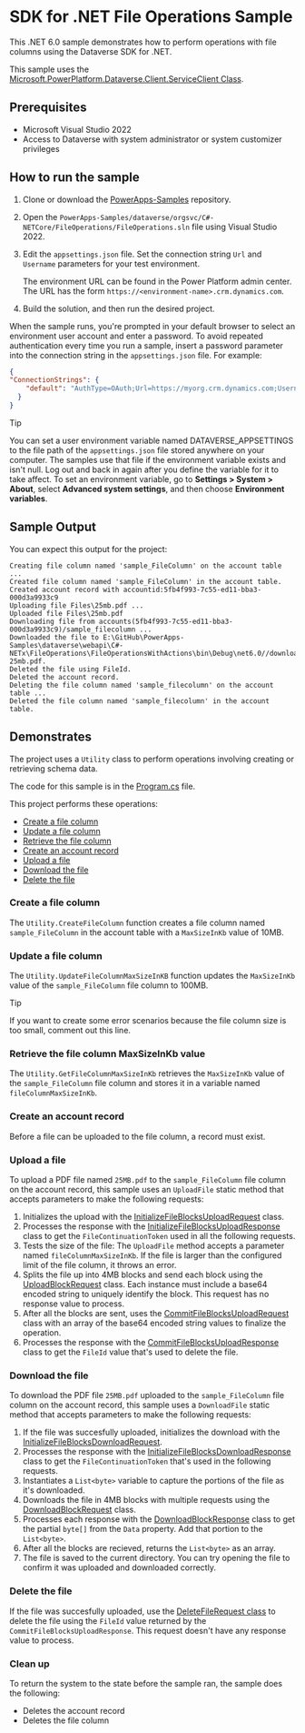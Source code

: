 ﻿# SDK for .NET File Operations Sample

This .NET 6.0 sample demonstrates how to perform operations with file columns using the Dataverse SDK for .NET.

This sample uses the [Microsoft.PowerPlatform.Dataverse.Client.ServiceClient Class](https://learn.microsoft.com/dotnet/api/microsoft.powerplatform.dataverse.client.serviceclient).

## Prerequisites

- Microsoft Visual Studio 2022
- Access to Dataverse with system administrator or system customizer privileges

## How to run the sample

1. Clone or download the [PowerApps-Samples](https://github.com/microsoft/PowerApps-Samples) repository.
1. Open the `PowerApps-Samples/dataverse/orgsvc/C#-NETCore/FileOperations/FileOperations.sln` file using Visual Studio 2022.
1. Edit the `appsettings.json` file. Set the connection string `Url` and `Username` parameters for your test environment.

   The environment URL can be found in the Power Platform admin center. The URL has the form `https://<environment-name>.crm.dynamics.com`.

1. Build the solution, and then run the desired project.

When the sample runs, you're prompted in your default browser to select an environment user account and enter a password. To avoid repeated authentication every time you run a sample, insert a password parameter into the connection string in the `appsettings.json` file. For example:

```json
{
"ConnectionStrings": {
    "default": "AuthType=OAuth;Url=https://myorg.crm.dynamics.com;Username=someone@myorg.onmicrosoft.com;Password=mypassword;RedirectUri=http://localhost;AppId=51f81489-12ee-4a9e-aaae-a2591f45987d;LoginPrompt=Auto"
  }
}
```

> [!TIP]
> You can set a user environment variable named DATAVERSE_APPSETTINGS to the file path of the `appsettings.json` file stored anywhere on your computer. The samples use that file if the environment variable exists and isn't null. Log out and back in again after you define the variable for it to take affect. To set an environment variable, go to **Settings > System > About**, select **Advanced system settings**, and then choose **Environment variables**.

## Sample Output

You can expect this output for the project:

```output
Creating file column named 'sample_FileColumn' on the account table ...
Created file column named 'sample_FileColumn' in the account table.
Created account record with accountid:5fb4f993-7c55-ed11-bba3-000d3a9933c9
Uploading file Files\25mb.pdf ...
Uploaded file Files\25mb.pdf
Downloading file from accounts(5fb4f993-7c55-ed11-bba3-000d3a9933c9)/sample_filecolumn ...
Downloaded the file to E:\GitHub\PowerApps-Samples\dataverse\webapi\C#-NETx\FileOperations\FileOperationsWithActions\bin\Debug\net6.0//downloaded-25mb.pdf.
Deleted the file using FileId.
Deleted the account record.
Deleting the file column named 'sample_filecolumn' on the account table ...
Deleted the file column named 'sample_filecolumn' in the account table.
```

## Demonstrates

The project uses a `Utility` class to perform operations involving creating or retrieving schema data.

The code for this sample is in the [Program.cs](Program.cs) file.

This project performs these operations:

- [Create a file column](#create-a-file-column)
- [Update a file column](#update-a-file-column)
- [Retrieve the file column](#retrieve-the-file-column-maxsizeinkb-value)
- [Create an account record](#create-an-account-record)
- [Upload a file](#upload-a-file)
- [Download the file](#download-the-file)
- [Delete the file](#delete-the-file)

### Create a file column

The `Utility.CreateFileColumn` function creates a file column named `sample_FileColumn` in the account table with a `MaxSizeInKb` value of 10MB.

### Update a file column

The `Utility.UpdateFileColumnMaxSizeInKB` function updates the `MaxSizeInKb` value of the `sample_FileColumn` file column to 100MB.

> [!TIP]
> If you want to create some error scenarios because the file column size is too small, comment out this line.

### Retrieve the file column MaxSizeInKb value

The `Utility.GetFileColumnMaxSizeInKb` retrieves the `MaxSizeInKb` value of the `sample_FileColumn` file column and stores it in a variable named `fileColumnMaxSizeInKb`.

### Create an account record

Before a file can be uploaded to the file column, a record must exist.

### Upload a file

To upload a PDF file named `25MB.pdf` to the `sample_FileColumn` file column on the account record, this sample uses an `UploadFile` static method that accepts parameters to make the following requests:

1. Initializes the upload with the [InitializeFileBlocksUploadRequest](https://learn.microsoft.com/dotnet/api/microsoft.crm.sdk.messages.initializefileblocksuploadrequest) class.
1. Processes the response with the [InitializeFileBlocksUploadResponse](https://learn.microsoft.com/dotnet/api/microsoft.crm.sdk.messages.initializefileblocksuploadresponse) class to get the `FileContinuationToken`  used in all the following requests.
1. Tests the size of the file: The `UploadFile` method accepts a parameter named `fileColumnMaxSizeInKb`. If the file is larger than the configured limit of the file column, it throws an error.
1. Splits the file up into 4MB blocks and send each block using the [UploadBlockRequest](https://learn.microsoft.com/dotnet/api/microsoft.crm.sdk.messages.uploadblockrequest) class. Each instance must include a base64 encoded string to uniquely identify the block. This request has no response value to process.
1. After all the blocks are sent, uses the [CommitFileBlocksUploadRequest](https://learn.microsoft.com/dotnet/api/microsoft.crm.sdk.messages.CommitFileBlocksUploadRequest) class with an array of the base64 encoded string values to finalize the operation.
1. Processes the response with the [CommitFileBlocksUploadResponse](https://learn.microsoft.com/dotnet/api/microsoft.crm.sdk.messages.CommitFileBlocksUploadResponse) class to get the `FileId` value that's used to delete the file.

### Download the file

To download the PDF file `25MB.pdf` uploaded to the `sample_FileColumn` file column on the account record, this sample uses a `DownloadFile` static method that accepts parameters to make the following requests:

1. If the file was succesfully uploaded, initializes the download with the [InitializeFileBlocksDownloadRequest](https://learn.microsoft.com/dotnet/api/microsoft.crm.sdk.messages.InitializeFileBlocksDownloadRequest).
1. Processes the response with the [InitializeFileBlocksDownloadResponse](https://learn.microsoft.com/dotnet/api/microsoft.crm.sdk.messages.InitializeFileBlocksDownloadResponse) class to get the `FileContinuationToken` that's used in the following requests.
1. Instantiates a `List<byte>` variable to capture the portions of the file as it's downloaded.
1. Downloads the file in 4MB blocks with multiple requests using the [DownloadBlockRequest](https://learn.microsoft.com/dotnet/api/microsoft.crm.sdk.messages.DownloadBlockRequest) class.
1. Processes each response with the [DownloadBlockResponse](https://learn.microsoft.com/dotnet/api/microsoft.crm.sdk.messages.DownloadBlockResponse) class to get the partial `byte[]` from the `Data` property. Add that portion to the `List<byte>`.
1. After all the blocks are recieved, returns the `List<byte>` as an array.
1. The file is saved to the current directory. You can try opening the file to confirm it was uploaded and downloaded correctly.

### Delete the file

If the file was succesfully uploaded, use the [DeleteFileRequest class](https://learn.microsoft.com/dotnet/api/microsoft.crm.sdk.messages.DeleteFileRequest) to delete the file using the `FileId` value returned by the `CommitFileBlocksUploadResponse`. This request doesn't have any response value to process.

### Clean up

To return the system to the state before the sample ran, the sample does the following:

- Deletes the account record
- Deletes the file column
